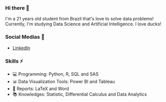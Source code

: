 ### Hi there 👋

I'm a 21 years old student from Brazil that's love to solve data problems! Currently, I'm studying Data Science and Artificial Intelligence. I love ducks! 


### Social Medias :iphone:

- [LinkedIn](https://www.linkedin.com/in/victor-resende-508b75196/)


### Skills :zap:

- 💻 Programming: Python, R, SQL and SAS
- 📊 Data Visualization Tools: Power BI and Tableau
- 📃 Reports: LaTeX and Word
- 📚 Knowledges: Statistic, Differential Calculus and Data Analytics
